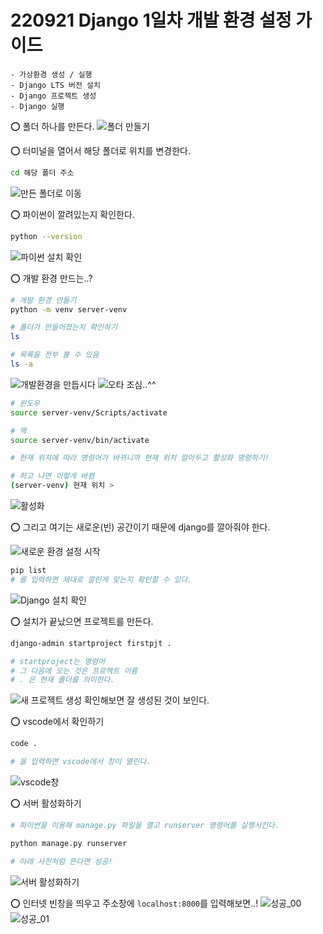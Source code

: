 # 220921 Django 1일차 개발 환경 설정 가이드

```
- 가상환경 생성 / 실행
- Django LTS 버전 설치
- Django 프로젝트 생성
- Django 실행
```

⭕️ 폴더 하나를 만든다.
![폴더 만들기](image/01.png)


⭕️ 터미널을 열어서 해당 폴더로 위치를 변경한다.
```bash
cd 해당 폴더 주소
```

![만든 폴더로 이동](image/02.png)

⭕️ 파이썬이 깔려있는지 확인한다.
```bash
python --version
```

![파이썬 설치 확인](image/03.png)


⭕️ 개발 환경 만드는..?
```bash
# 개발 환경 만들기
python -m venv server-venv

# 폴더가 만들어졌는지 확인하기
ls

# 목록을 전부 볼 수 있음
ls -a
```
![개발환경을 만듭시다](image/04.png)
![오타 조심..^^](image/04-1.png)

<!-- ⭕️ 서버 활성화하기 -->
```bash
# 윈도우
source server-venv/Scripts/activate

# 맥
source server-venv/bin/activate

# 현재 위치에 따라 명령어가 바뀌니까 현재 위치 알아두고 활성화 명령하기!

# 하고 나면 이렇게 바뀜
(server-venv) 현재 위치 >

```

![활성화](image/05.png)

⭕️ 그리고 여기는 새로운(빈) 공간이기 때문에 django를 깔아줘야 한다.

![새로운 환경 설정 시작](image/06.png)

```bash
pip list
# 를 입력하면 제대로 깔린게 맞는지 확인할 수 있다.
```
![Django 설치 확인](image/06-1.png)


⭕️ 설치가 끝났으면 프로젝트를 만든다.
```bash
django-admin startproject firstpjt .

# startproject는 명령어
# 그 다음에 오는 것은 프로젝트 이름
# . 은 현재 폴더를 의미한다.
```

![새 프로젝트 생성](image/07.png)
확인해보면 잘 생성된 것이 보인다.

⭕️ vscode에서 확인하기
```bash
code .

# 을 입력하면 vscode에서 창이 열린다.
```
![vscode창](image/08.png)

⭕️ 서버 활성화하기
```bash
# 파이썬을 이용해 manage.py 파일을 열고 runserver 명령어를 실행시킨다.

python manage.py runserver

# 아래 사진처럼 뜬다면 성공!
```

![서버 활성화하기](image/09.png)

⭕️ 인터넷 빈창을 띄우고 주소창에 `localhost:8000`를 입력해보면..!
![성공_00](image/10.png)
![성공_01](image/10-1.png)